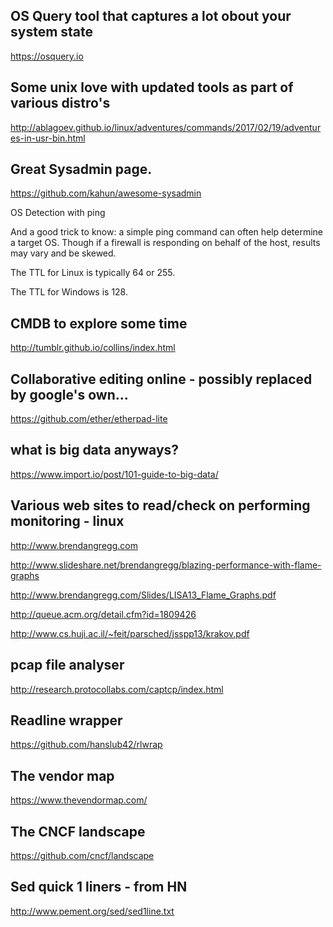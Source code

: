 ## OS Query tool that captures a lot obout your system state

https://osquery.io

## Some unix love with updated tools as part of various distro's

http://ablagoev.github.io/linux/adventures/commands/2017/02/19/adventures-in-usr-bin.html

## Great Sysadmin page.

https://github.com/kahun/awesome-sysadmin

OS Detection with ping

And a good trick to know: a simple ping command can often help determine a target OS. Though if a firewall is responding on behalf of the host, results may vary and be skewed.

The TTL for Linux is typically 64 or 255.

The TTL for Windows is 128.



## CMDB to explore some time

http://tumblr.github.io/collins/index.html


## Collaborative editing online - possibly replaced by google's own...

https://github.com/ether/etherpad-lite

## what is big data anyways?

https://www.import.io/post/101-guide-to-big-data/

## Various web sites to read/check on performing monitoring - linux

http://www.brendangregg.com

http://www.slideshare.net/brendangregg/blazing-performance-with-flame-graphs

http://www.brendangregg.com/Slides/LISA13_Flame_Graphs.pdf


http://queue.acm.org/detail.cfm?id=1809426


http://www.cs.huji.ac.il/~feit/parsched/jsspp13/krakov.pdf


## pcap file analyser

http://research.protocollabs.com/captcp/index.html


## Readline wrapper

https://github.com/hanslub42/rlwrap


## The vendor map

https://www.thevendormap.com/

## The CNCF landscape

https://github.com/cncf/landscape

## Sed quick 1 liners - from HN

http://www.pement.org/sed/sed1line.txt


